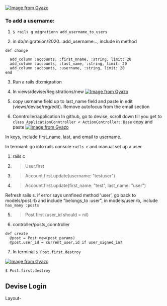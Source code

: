 [![Image from Gyazo](https://i.gyazo.com/3e4a775a42de980d73c417fd75112ad5.png)](https://gyazo.com/3e4a775a42de980d73c417fd75112ad5)

### To add a username:
1. `$ rails g migrationn add_username_to_users`

2. in db/migrateion/2020...add_username..., include in method
```
def change

  add_column :accounts, :first_nname, :string, limit: 20
  add_column :accounts, :last_name, :string, limit: 20
  add_column :accounts, :username, :string, limit: 20
end
```

3. Run a rails db:migration

4. In views/devise/Registrations/new
[![Image from Gyazo](https://i.gyazo.com/8e011ca46bc3872e3d2795a6c0ea0175.png)](https://gyazo.com/8e011ca46bc3872e3d2795a6c0ea0175)

5. copy usrname field up to last_name field and paste in edit (views/devise/reg/edit). Remove autofocus from the email section

6. Conntroller/application
In github, go to devise, scroll down till you get to `class ApplicationConntroller < ActionController::Base` copy and paste 
[![Image from Gyazo](https://i.gyazo.com/5bf3e6ecbf70fd6874ac4a20a0c7dc8d.png)](https://gyazo.com/5bf3e6ecbf70fd6874ac4a20a0c7dc8d)

In keys, include first_name, last, and email to username.

In termianl: go into rails console `rails c` and manual set up a user
1. rails c
2. > User.first
3. > Account.first.update(username: "testuser")
4. > Account.first.update(first_name: "test", last_name: "user")

Refresh rails s. if error says unnfined method 'user', go back to models/post.rb and include "belongs_to :user", in models/user.rb, include
`has_many :posts`

5. > Post.first (user_id should = nil)
6. controller/posts_conntroller 
```
def create
  @post = Post.new(post_params)
  @post.user_id = current_user.id if user_signed_in?
```
7. In terminal `$ Post.first.destroy`

[![Image from Gyazo](https://i.gyazo.com/437cc458d26892cce15ea2dfcfbc59b9.png)](https://gyazo.com/437cc458d26892cce15ea2dfcfbc59b9)

`$ Post.first.destroy`



## Devise Login
Layout-